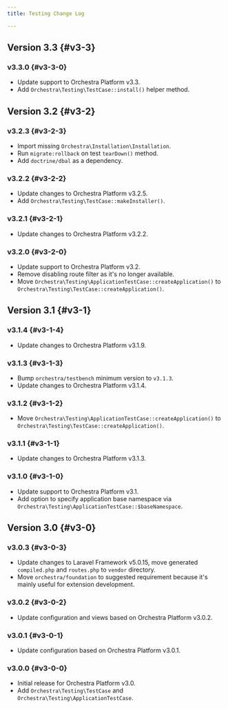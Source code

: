 ```yaml
---
title: Testing Change Log

---
```


## Version 3.3 {#v3-3}

### v3.3.0 {#v3-3-0}

* Update support to Orchestra Platform v3.3.
* Add `Orchestra\Testing\TestCase::install()` helper method.

## Version 3.2 {#v3-2}

### v3.2.3 {#v3-2-3}

* Import missing `Orchestra\Installation\Installation`.
* Run `migrate:rollback` on test `tearDown()` method.
* Add `doctrine/dbal` as a dependency.

### v3.2.2 {#v3-2-2}

* Update changes to Orchestra Platform v3.2.5.
* Add `Orchestra\Testing\TestCase::makeInstaller()`.

### v3.2.1 {#v3-2-1}

* Update changes to Orchestra Platform v3.2.2.

### v3.2.0 {#v3-2-0}

* Update support to Orchestra Platform v3.2.
* Remove disabling route filter as it's no longer available.
* Move `Orchestra\Testing\ApplicationTestCase::createApplication()` to `Orchestra\Testing\TestCase::createApplication()`.

## Version 3.1 {#v3-1}

### v3.1.4 {#v3-1-4}

* Update changes to Orchestra Platform v3.1.9.

### v3.1.3 {#v3-1-3}

* Bump `orchestra/testbench` minimum version to `v3.1.3`.
* Update changes to Orchestra Platform v3.1.4.

### v3.1.2 {#v3-1-2}

* Move `Orchestra\Testing\ApplicationTestCase::createApplication()` to `Orchestra\Testing\TestCase::createApplication()`.

### v3.1.1 {#v3-1-1}

* Update changes to Orchestra Platform v3.1.3.

### v3.1.0 {#v3-1-0}

* Update support to Orchestra Platform v3.1.
* Add option to specify application base namespace via `Orchestra\Testing\ApplicationTestCase::$baseNamespace`.

## Version 3.0 {#v3-0}

### v3.0.3 {#v3-0-3}

* Update changes to Laravel Framework v5.0.15, move generated `compiled.php` and `routes.php` to `vendor` directory.
* Move `orchestra/foundation` to suggested requirement because it's mainly useful for extension development.

### v3.0.2 {#v3-0-2}

* Update configuration and views based on Orchestra Platform v3.0.2.

### v3.0.1 {#v3-0-1}

* Update configuration based on Orchestra Platform v3.0.1.

### v3.0.0 {#v3-0-0}

* Initial release for Orchestra Platform v3.0.
* Add `Orchestra\Testing\TestCase` and `Orchestra\Testing\ApplicationTestCase`.
